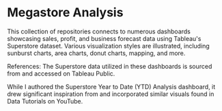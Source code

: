 # Megastore Analysis 

This collection of repositories connects to numerous dashboards showcasing sales, profit, and business forecast data using Tableau's Superstore dataset. Various visualization styles are illustrated, including sunburst charts, area charts, donut charts, mapping, and more.

References: The Superstore data utilized in these dashboards is sourced from and accessed on Tableau Public.

While I authored the Superstore Year to Date (YTD) Analysis dashboard, it drew significant inspiration from and incorporated similar visuals found in Data Tutorials on YouTube.

